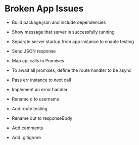 # Broken App Issues
- Build package.json and include dependencies
- Show message that server is successfully running
- Separate server startup from app instance to enable testing
- Send JSON response
- Map api calls to Promises
- To await all promises, define the route handler to be async
- Pass err instance to next call
- Implement an error handler
- Rename d to username

- Add route testing
- Rename out to responseBody
- Add comments
- Add .gitignore